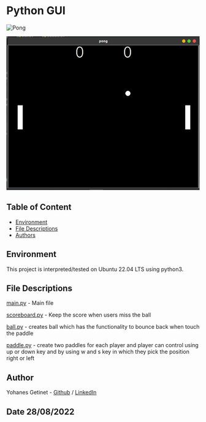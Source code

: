# Python GUI 

![Pong](https://github.com/YohanesGetinet1/100DayOfPython/blob/master/Day22_pong_game/Screencast%20from%2008-28-2022%2010_29_44%20PM%20(1).gif)

![ Pong  ](https://github.com/YohanesGetinet1/100DayOfPython/blob/master/Day22_pong_game/Screenshot%20from%202022-08-28%2022-30-38.png)

## Table of Content
* [Environment](#environment)
* [File Descriptions](#file-descriptions)
* [Authors](#author)

## Environment
This project is interpreted/tested on Ubuntu 22.04 LTS using python3. 


## File Descriptions
[main.py](main.py)  - Main file

[scoreboard.py](scoreboard.py) - Keep the score when users miss the ball

[ball.py](ball.py) - creates ball which has the functionality to bounce back when touch the paddle 

[paddle.py](paddle.py) - create two paddles for each player and player can control using up or down key and by using w and s key in which they pick the position right or left 



## Author
Yohanes Getinet - [Github](https://github.com/YohanesGetinet1) / [LinkedIn](https://www.linkedin.com/in/yohanesgetinet/)  
## Date 28/08/2022
